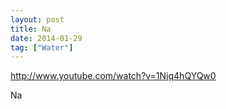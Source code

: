 ```yaml
---
layout: post
title: Na
date: 2014-01-29
tag: ["Water"]
---
```


http://www.youtube.com/watch?v=1Njq4hQYQw0  

Na